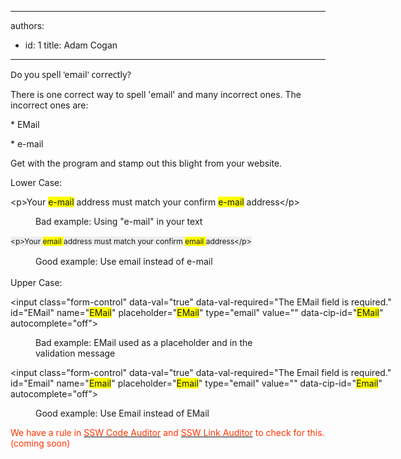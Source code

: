 

---
authors:
  - id: 1
    title: Adam Cogan
---




<span class='intro'> <p><span style="font-family&#58;'segoe ui', verdana, arial, helvetica, sans-serif;">​Do you spell 'email' correctly?</span></p> </span>

<p>There is one correct way to spell 'email' and many incorrect ones. The incorrect ones are&#58;</p><p>* EMail</p><p>* e-mail​</p><p>Get with the program and stamp out this blight from your website.</p><p>Lower Case&#58;<br></p><p class="ssw15-rteElement-CodeArea">​​&lt;p&gt;Your <span style="background-color&#58;#ffff00;">e-mail</span> address must match your confirm <span style="background-color&#58;#ffff00;">e-mail</span> address&lt;/p&gt;<br></p><dd class="ssw15-rteElement-FigureBad">Bad example​​​&#58; Using&#160;&quot;e-mail&quot; in your text</dd><p class="ssw15-rteElement-CodeArea"><span style="line-height&#58;19.2px;font-size&#58;12px;background-color&#58;#eeeeee;"><span style="line-height&#58;19.2px;font-size&#58;12px;background-color&#58;#eeeeee;">​</span><span style="line-height&#58;19.2px;font-size&#58;12px;background-color&#58;#eeeeee;">​</span><span style="line-height&#58;19.2px;font-size&#58;12px;background-color&#58;#eeeeee;">&lt;</span><span style="line-height&#58;19.2px;font-size&#58;12px;background-color&#58;#eeeeee;">p&gt;</span><span style="line-height&#58;19.2px;font-size&#58;12px;background-color&#58;#eeeeee;">Your <span style="background-color&#58;#ffff00;">email </span>address must match your confirm <span style="background-color&#58;#ffff00;">email </span>address</span><span style="line-height&#58;19.2px;font-size&#58;12px;background-color&#58;#eeeeee;">&lt;/p&gt;</span></span><br></p><dd class="ssw15-rteElement-FigureGood">Good example&#58; Use email instead of e-mail<br></dd><div>​</div><div>Upper Case&#58;</div><div><div><p class="ssw15-rteElement-CodeArea" style="width&#58;623.09375px;">​​​​&lt;input class=&quot;form-control&quot; data-val=&quot;true&quot; data-val-required=&quot;The EMail field is required.&quot; id=&quot;EMail&quot; name=&quot;<span style="background-color&#58;#ffff00;">EMail</span>&quot; placeholder=&quot;<span style="background-color&#58;#ffff00;">EMail</span>&quot; type=&quot;email&quot; value=&quot;&quot; data-cip-id=&quot;<span style="background-color&#58;#ffff00;">EMail</span>&quot; autocomplete=&quot;off&quot;&gt;​<br></p><dd class="ssw15-rteElement-FigureBad">​Bad example​​​&#58; ​​​EMail used as a placeholder​ and in the validation&#160;message</dd><p class="ssw15-rteElement-CodeArea" style="width&#58;623.09375px;">​​&lt;input class=&quot;form-control&quot; data-val=&quot;true&quot; data-val-required=&quot;The&#160;Email field is required.&quot; id=&quot;Email&quot; name=&quot;<span style="background-color&#58;#ffff00;">Email</span>&quot; placeholder=&quot;<span style="background-color&#58;#ffff00;">Email</span>&quot; type=&quot;email&quot; value=&quot;&quot; data-cip-id=&quot;<span style="background-color&#58;#ffff00;">Email</span>&quot; autocomplete=&quot;off&quot;&gt;​</p><dd class="ssw15-rteElement-FigureGood">Good example&#58; Use Email instead of EMail<span style="color&#58;#333333;font-size&#58;13px;">​​</span></dd></div><p class="ssw15-rteElement-YellowBorderBox"><span style="color&#58;#ff3300;"><span style="color&#58;#ff3300;">​We have a rule in </span></span><a href="http&#58;//www.ssw.com.au/ssw/codeauditor/"><span style="color&#58;#ff3300;"><span style="color&#58;#ff3300;">SSW Code Auditor​</span></span></a><span style="color&#58;#ff3300;"><span style="color&#58;#ff3300;">&#160;and </span></span><a href="https&#58;//sswlinkauditor.com/"><span style="color&#58;#ff3300;"><span style="color&#58;#ff3300;">SSW Link Auditor</span></span></a><span style="color&#58;#ff3300;"><span style="color&#58;#ff3300;">&#160;to check for this.​​​ (coming soon)</span></span><br></p><div><div>​​</div><br></div><br>&#160;</div><p><br>&#160;</p><p><span style="line-height&#58;20px;font-family&#58;'segoe ui', verdana, arial, helvetica, sans-serif;"></span>​<br></p>


